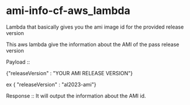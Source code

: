# ami-info-cf-aws_lambda
Lambda that basically gives you the ami image id for the provided release version


This aws lambda give the information about the AMI of the pass release version

Payload :: 
 
 {"releaseVersion" : "YOUR AMI RELEASE VERSION"}

 ex 
 { "releaseVersion"  : "al2023-ami"}


Response :: 
    It will output the information about the AMI id.
